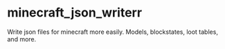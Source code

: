# minecraft_json_writerr
 Write json files for minecraft more easily. Models, blockstates, loot tables, and more.
